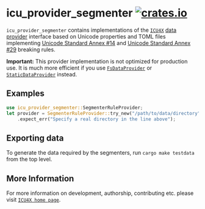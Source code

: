 # icu_provider_segmenter [![crates.io](https://img.shields.io/crates/v/icu_provider_segmenter)](https://crates.io/crates/icu_provider_segmenter)

`icu_provider_segmenter` contains implementations of the [`ICU4X`] [data provider] interface
based on Unicode properties and TOML files implementing [Unicode Standard Annex #14][UAX14] and
[Unicode Standard Annex #29][UAX29] breaking rules.

**Important:** This provider implementation is not optimized for production use. It is much more
efficient if you use [`FsDataProvider`] or [`StaticDataProvider`] instead.

## Examples

```rust
use icu_provider_segmenter::SegmenterRuleProvider;
let provider = SegmenterRuleProvider::try_new("/path/to/data/directory")
    .expect_err("Specify a real directory in the line above");
```

## Exporting data

To generate the data required by the segmenters, run `cargo make testdata` from the top level.

[`ICU4X`]: ../icu/index.html
[data provider]: icu_provider
[UAX14]: https://www.unicode.org/reports/tr14/
[UAX29]: https://www.unicode.org/reports/tr29/
[`FsDataProvider`]: ../icu_provider_fs/struct.FsDataProvider.html
[`StaticDataProvider`]: ../icu_provider_blob/struct.StaticDataProvider.html

## More Information

For more information on development, authorship, contributing etc. please visit [`ICU4X home page`](https://github.com/unicode-org/icu4x).
